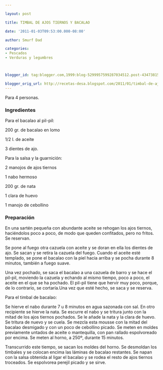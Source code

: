 ```yaml
---

layout: post

title: TIMBAL DE AJOS TIERNOS Y BACALAO

date: '2011-01-03T09:53:00.000-08:00'

author: Smurf Dad

categories:
- Pescados
- Verduras y legumbres



blogger_id: tag:blogger.com,1999:blog-5299957599287034512.post-4347381542681529010

blogger_orig_url: http://recetas-desa.blogspot.com/2011/01/timbal-de-ajos-tiernos-y-bacalao.html
---
```


Para 4 personas.

<h3>Ingredientes</h3>

Para el bacalao al pil-pil:

200 gr. de bacalao en lomo

1/2 l. de aceite

3 dientes de ajo.

Para la salsa y la guarnición:

2 manojos de ajos tiernos

1 nabo hermoso

200 gr. de nata

1 clara de huevo

1 manojo de cebollino

<h3>Preparación</h3>

En una sartén pequeña con abundante aceite se rehogan los ajos tiernos, haciéndolos poco a poco, de modo que queden confitados, pero no fritos. Se reservan.

Se pone al fuego otra cazuela con aceite y se doran en ella los dientes de ajo. Se sacan y se retira la cazuela del fuego. Cuando el aceite esté templado, se pone el bacalao con la piel hacia arriba y se pocha durante 8 minutos, también a fuego suave.

Una vez pochado, se saca el bacalao a una cazuela de barro y se hace el pil-pil, moviendo la cazuela y echando al mismo tiempo, poco a poco, el aceite en el que se ha pochado. El pil-pil tiene que hervir muy poco, porque, de lo contrario, se cortaría.Una vez que esté hecho, se saca y se reserva.

Para el timbal de bacalao:

Se hierve el nabo durante 7 u 8 minutos en agua sazonada con sal. En otro recipiente se hierve la nata. Se escurre el nabo y se tritura junto con la mitad de los ajos tiernos pochados. Se le añade la nata y la clara de huevo. Se tritura de nuevo y se cuela. Se mezcla esta mousse con la mitad del bacalao desmigado y con un poco de cebollino picado. Se meten en moldes previamente untados de aceite o mantequilla, con pan rallado espolvoreado por encima. Se meten al horno, a 250º, durante 15 minutos.

Transcurrido este tiempo, se sacan los moldes del horno. Se desmoldan los timbales y se colocan encima las láminas de bacalao restantes. Se napan con la salsa obtenida al ligar el bacalao y se rodea el resto de ajos tiernos troceados. Se espolvorea perejil picado y se sirve.